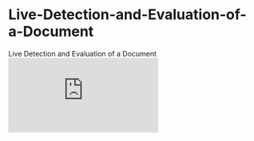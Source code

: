 # Live-Detection-and-Evaluation-of-a-Document
Live Detection and Evaluation of a Document
![](https://github.com/PR-Desai2226/Live-Detection-and-Evaluation-of-a-Document/blob/master/Report.pdf)
